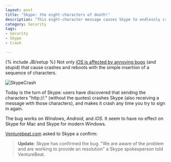 ```yaml
---
layout: post
title: "Skype: the eight-characters of death!"
description: "This eight-character message causes Skype to endlessly crash"
category: Security
tags: 
- Security
- Skype
- Crash

---
```

{% include JB/setup %}
Not only [iOS is affected by annoying bugs](http://www.andreafortuna.org/security/2015/05/29/ios-imessage-crash/) (and stupid) that cause crashes and reboots with the simple insertion of a sequence of characters.

![SkypeCrash](http://venturebeat.com/wp-content/uploads/2015/06/skype_bug_autocrash.png)
<!-- more -->

Today is the turn of Skype: users have discovered that sending the characters "http://:" (without the quotes) crashes Skype (also receiving a message with those characters), and makes it crash any time you try to sign in again.

The bug works on *Windows*, *Android*, and *iOS*. 
It seem to have no effect on Skype for Mac and Skype for modern Windows.

[Venturebeat.com](http://venturebeat.com/) asked to Skype a confirm:

>**Update**: Skype has confirmed the bug. "We are aware of the problem and are working to provide an resolution" a Skype spokesperson told VentureBeat.

